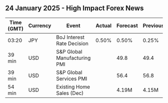 ## 24 January 2025 - High Impact Forex News

| Time (GMT) | Currency | Event | Actual | Forecast | Previous |
|------|----------|-------|--------|----------|----------|
| 03:20 | JPY | BoJ Interest Rate Decision | 0.50% | 0.50% | 0.25% |
| 39 min | USD | S&P Global Manufacturing PMI |  | 49.8 | 49.4 |
| 39 min | USD | S&P Global Services PMI |  | 56.4 | 56.8 |
| 54 min | USD | Existing Home Sales (Dec) |  | 4.19M | 4.15M |
